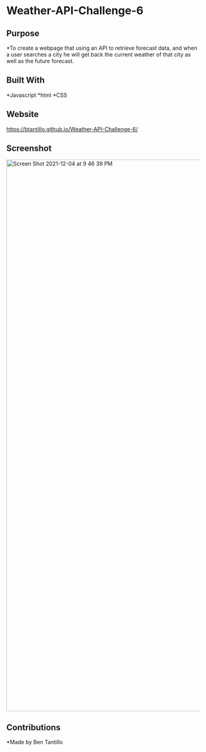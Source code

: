 # Weather-API-Challenge-6

## Purpose

*To create a webpage that using an API to retrieve forecast data, and when a user searches a city he will get back the current weather of that city as well as the future forecast.

## Built With

*Javascript
*html
*CSS

## Website

https://btantillo.github.io/Weather-API-Challenge-6/



## Screenshot
<img width="1440" alt="Screen Shot 2021-12-04 at 9 46 39 PM" src="https://user-images.githubusercontent.com/87780730/144735304-48046c45-a5db-4779-94c0-d1c3338e08d8.png">


## Contributions

*Made by Ben Tantillo
